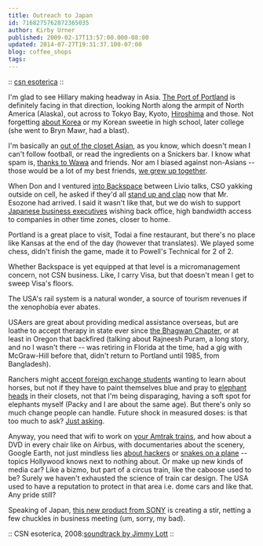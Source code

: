 ```yaml
---
title: Outreach to Japan
id: 7168275762872365035
author: Kirby Urner
published: 2009-02-17T13:57:00.000-08:00
updated: 2014-07-27T19:31:37.100-07:00
blog: coffee_shops
tags: 
---
```


:: [csn esoterica](http://worldgame.blogspot.com/2008/11/re-k-mods-etc.html) ::

I'm glad to see Hillary making headway in Asia.  [The Port of Portland](http://www.portofportland.com/) is definitely facing in that direction, looking North along the armpit of North America (Alaska), out across to Tokyo Bay, Kyoto, [Hiroshima](http://mybizmo.blogspot.com/2008/08/odds-ends.html) and those.  Not forgetting [about Korea](http://mybizmo.blogspot.com/2006/07/july-four.html) or my Korean sweetie in high school, later college (she went to Bryn Mawr, had a blast).

I'm basically an [out of the closet Asian](http://mybizmo.blogspot.com/2005/02/hotel-rwanda-movie-review.html), as you know, which doesn't mean I can't follow football, or read the ingredients on a Snickers bar.  I know what spam is, [thanks to Wawa](http://controlroom.blogspot.com/2007/10/more-autobio.html) and friends.  Nor am I biased against non-Asians -- those would be a lot of my best friends, [we grew up together](http://mybizmo.blogspot.com/2008/08/lookin-good.html).

When Don and I ventured [into Backspace](http://www.backspace.bz/) between Livio talks, CSO yakking outside on cell, he asked if they'd all [stand up and clap](http://mybizmo.blogspot.com/2008/10/studious-nation.html) now that Mr. Esozone had arrived.  I said it wasn't like that, but we do wish to support [Japanese business executives](http://controlroom.blogspot.com/2006/03/identity-20.html) wishing back office, high bandwidth access to companies in other time zones, closer to home.

Portland is a great place to visit, Todai a fine restaurant, but there's no place like Kansas at the end of the day (however that translates).  We played some chess, didn't finish the game, made it to Powell's Technical for 2 of 2.

Whether Backspace is yet equipped at that level is a micromanagement concern, not CSN business.  Like, I carry Visa, but that doesn't mean I get to sweep Visa's floors.

The USA's rail system is a natural wonder, a source of tourism revenues if the xenophobia ever abates.

USAers are great about providing medical assistance overseas, but are loathe to accept therapy in state ever since [the Bhagwan Chapter](http://www.youtube.com/watch?v=vXy_IVRUARs), or at least in Oregon that backfired (talking about Rajneesh Puram, a long story, and no I wasn't there -- was retiring in Florida at the time, had a gig with McGraw-Hill before that, didn't return to Portland until 1985, from Bangladesh).

Ranchers might [accept foreign exchange students](http://mybizmo.blogspot.com/2008/08/new-kind-of-charter.html) wanting to learn about horses, but not if they have to paint themselves blue and pray to [elephant heads](http://images.google.com/images?hl=en&q=ganesh) in their closets, not that I'm being disparaging, having a soft spot for elephants myself (Packy and I are about the same age).  But there's only so much change people can handle.  Future shock in measured doses:  is that too much to ask?  [Just asking](http://controlroom.blogspot.com/2006/01/power-of-nightmares-movie-review.html).

Anyway, you need that wifi to work on [your Amtrak trains](http://mybizmo.blogspot.com/2008/06/train-story.html), and how about a DVD in every chair like on Airbus, with documentaries about the scenery, Google Earth, not just mindless lies [about hackers](http://mybizmo.blogspot.com/2008/01/hacker-ethics.html) or [snakes on a plane](http://worldgame.blogspot.com/2006/09/snakes-on-plane-movie-review.html) -- topics Hollywood knows next to nothing about.  Or make up new kinds of media car?    Like a bizmo, but part of a circus train, like the caboose used to be? Surely we  haven't exhausted the science of train car design.  The USA used to have a reputation to protect in that area i.e. dome cars and like that.  Any pride still?

Speaking of Japan, [this new product from SONY](http://www.youtube.com/watch?v=8AyVh1_vWYQ) is creating a stir, netting a few chuckles in business meeting (um, sorry, my bad).

[](https://blogger.googleusercontent.com/img/b/R29vZ2xl/AVvXsEi96mrj2nNoDnOfaEi53R_76DYazEbZZgFE9_4pDcrqcvt5q9dTxXp5syqPMkyhjzEYOp7EDm7O7QIbukc9uOLBLssPkIUtxLMgKprRcwpQsSYuawRDN_aeBAVQigLHyGRIXr5d7qua7bbA/s1600-h/Jimmy+12.jpg):: CSN esoterica, 2008:[soundtrack by Jimmy Lott](http://worldgame.blogspot.com/2004/12/welcome-to-my-world.html) ::